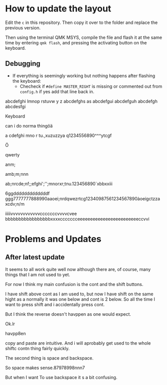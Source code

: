 # How to update the layout

Edit the `c` in this repository. Then copy it over to the folder and replace the previous version.

Then using the terminal QMK MSYS, compile the file and flash it at the same time by entering `qmk flash`, and pressing the activating button on the keyboard.

## Debugging

- If everything is seemingly working but nothing happens after flashing the keyboard:
    - Checheck if `#define MASTER_RIGHT` is missing or commented out from `config.h` if yes add that line back in.


abcdefghi  lmnop rstuvw y z
abcdefghs
as
abcdefgui
abcdefguh
abcdefgh
abcdesfgi

Keyboard

can i do norma thingöä

a cdefghi mno r tu.,xuzuzzya	q1234556890^^^ytcgf

Ö

qwerty


anm;

amb;m;nnn

ab;nrcde;nf;;efghi';'';mnorxr;tnu.123456890`xbbxxiii

6ggdddddddddddddf
ggg7777777888990aaoei;nrdqwezrtcg12340987561234567890àoeigctzzaxcdv;n/m

iiiiivvvvvvvvvvvvcccccccvvvvcvee bbbbbbbbbbbbbbbbbxxxxccccccceeeeeeeeeeeeeeeeeeeeeeeeccvvi



# Problems and Updates


## After latest update

It seems to all work quite well now although there are, of course, many things that I am not used to yet.

For now I think my main confusion is the cont and the shift buttons.

I have shift above cont as I am used to, but now I have shift on the same hight as a normally it was one below and cont is 2 below. So all the time I want to press shift and i accidentally press cont.

But I think the reverse doesn't havppen as one would expect.

Ok.lr



havpp8en


copy and paste are intuitive. And i will aprobably get used to the whole shiftc contn thing fairly quickly.


The second thing is space and backspace.

So space makes sense.87978998nnn7

But when I want To use backspace it s a bit confusing.
